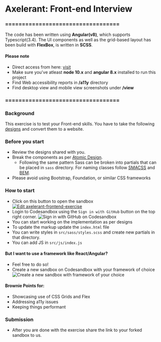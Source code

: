 # Axelerant: Front-end Interview

### **==================================**
The code has been written using **Angular(v8)**, which supports Typescript(3.4). The UI components as well as the grid-based layout has been build with **FlexBox**, is written in **SCSS**.
#### Please note

- Direct access from here: [visit](https://shubham-negi.github.io)
- Make sure you've atleast **node 10.x** and **angular 8.x** installed to run this project 
- Find Web accessibility reports in **/a11y** directory
- Find desktop view and mobile view screenshots under **/view**
### **==================================**

### Background

This exercise is to test your Front-end skills. You have to take the following [designs](./designs) and convert them to a website.

### Before you start

- Review the designs shared with you.
- Break the components as per [Atomic Design](http://bradfrost.com/blog/post/atomic-web-design/).
  - Following the same pattern Sass can be broken into partials that can be placed in `sass` directory. For naming classes follow [SMACSS](https://smacss.com/) and [BEM](http://getbem.com/).
- Please avoid using Bootstrap, Foundation, or similar CSS frameworks

### How to start

- Click on this button to open the sandbox  
  [![Edit axelerant-frontend-exercise](https://codesandbox.io/static/img/play-codesandbox.svg)](https://codesandbox.io/s/axelerant-frontend-exercise-8p9ke?fontsize=14)
- Login to Codesandbox using the `Sign in with GitHub` button on the top right corner.
  ![Sign in with GitHub on Codesandbox](https://i.imgur.com/qfgak0X.png)
- You can start working on the implementation as per designs
- To update the markup update the `index.html` file
- You can write styles in `src/sass/styles.scss` and create new partials in that directory.
- You can add JS in `src/js/index.js`

#### But I want to use a framework like React/Angular?

- Feel free to do so!
- Create a new sandbox on Codesandbox with your framework of choice
  ![Create a new sandbox with framework of your choice](https://i.imgur.com/Xfw5D4m.png)

#### Brownie Points for:

- Showcasing use of CSS Grids and Flex
- Addressing a11y issues
- Keeping things performant

### Submission

- After you are done with the exercise share the link to your forked sandbox to us.
